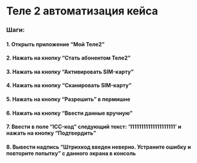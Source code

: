 # Теле 2 автоматизация кейса

### Шаги:
#### 1. Открыть приложение “Мой Теле2”
#### 2. Нажать на кнопку “Стать абонентом Теле2”
#### 3. Нажать на кнопку “Активировать SIM-карту”
#### 4. Нажать на кнопку “Сканировать SIM-карту”
#### 5. Нажать на кнопку “Разрешить” в пермишне
#### 6. Нажать на кнопку “Ввести данные вручную”
#### 7. Ввести в поле “ICC-код” следующий текст: ‘11111111111111111111’ и нажать на кнопку “Подтвердить”
#### 8. Вывести надпись “Штрихкод введен неверно. Устраните ошибку и повторите попытку” с данного экрана в консоль
